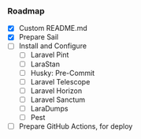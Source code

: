 ### Roadmap

- [x] Custom README.md
- [x] Prepare Sail
- [ ] Install and Configure 
  - [ ] Laravel Pint
  - [ ] LaraStan
  - [ ] Husky: Pre-Commit
  - [ ] Laravel Telescope
  - [ ] Laravel Horizon
  - [ ] Laravel Sanctum
  - [ ] LaraDumps
  - [ ] Pest
- [ ] Prepare GitHub Actions, for deploy
